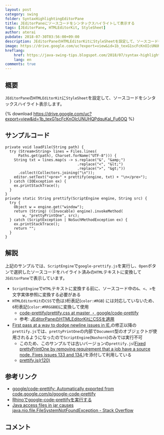 ```yaml
---
layout: post
category: swing
folder: SyntaxHighlightingEditorPane
title: JEditorPaneにソースコードをシンタックスハイライトして表示する
tags: [JEditorPane, HTMLEditorKit, StyleSheet]
author: aterai
pubdate: 2018-07-30T03:56:00+09:00
description: JEditorPaneのHTMLEditorKitにStyleSheetを設定して、ソースコードをシンタックスハイライト表示します。
image: https://drive.google.com/uc?export=view&id=1b_texG1scFcKnOIcUNUHQPdquKal_Fu6OQ
hreflang:
    href: https://java-swing-tips.blogspot.com/2018/07/syntax-highlighting-source-code-in.html
    lang: en
comments: true
---
```

## 概要
`JEditorPane`の`HTMLEditorKit`に`StyleSheet`を設定して、ソースコードをシンタックスハイライト表示します。

{% download https://drive.google.com/uc?export=view&id=1b_texG1scFcKnOIcUNUHQPdquKal_Fu6OQ %}

## サンプルコード
<pre class="prettyprint"><code>private void loadFile(String path) {
  try (Stream&lt;String&gt; lines = Files.lines(
      Paths.get(path), Charset.forName("UTF-8"))) {
    String txt = lines.map(s -&gt; s.replace("&amp;", "&amp;amp;")
                                 .replace("&lt;", "&amp;lt;")
                                 .replace("&gt;", "&amp;gt;"))
      .collect(Collectors.joining("\n"));
    editor.setText("&lt;pre&gt;" + prettify(engine, txt) + "\n&lt;/pre&gt;");
  } catch (IOException ex) {
    ex.printStackTrace();
  }
}
private static String prettify(ScriptEngine engine, String src) {
  try {
    Object w = engine.get("window");
    return (String) ((Invocable) engine).invokeMethod(
        w, "prettyPrintOne", src);
  } catch (ScriptException | NoSuchMethodException ex) {
    ex.printStackTrace();
    return "";
  }
}
</code></pre>

## 解説
上記のサンプルでは、`ScriptEngine`で`google-prettify.js`を実行し、`Open`ボタンで選択したソースコードをハイライト済みの`HTML`テキストに変換して`JEditorPane`で表示しています。

- `ScriptEngine`で`HTML`テキストに変換する前に、ソースコード中の`&`、`<`、`>`を文字実体参照に変換する必要がある
- `HTMLEditorKit`の`CSS`で色は`3`桁表記(`color:#RGB`) には対応していないため、`6`桁表記(`color:#RRGGBB`)に変換して使用
    - [code-prettify/prettify.css at master ・ google/code-prettify](https://github.com/google/code-prettify/blob/master/src/prettify.css)
    - 参考: [JEditorPaneのHTMLEditorKitにCSSを適用](https://ateraimemo.com/Swing/StyleSheet.html)
- [First pass at a way to dodge newline issues in IE.](https://github.com/google/code-prettify/blob/0b3341b3e9105ddaecf93cc632284f8db7994faf/src/prettify.js)の修正以降の`prettify.js`では、`prettyPrintOne`の内部で`Document`型のオブジェクトが使用されるようになったので`ScriptEngine`(`Nashorn`)のみでは実行不可
    - このため、このサンプルでは古いバージョンの`prettify.js`([Fixed prettyPrintOne by removing requirement that a job have a source node. Fixes issues 133 and 134.](https://github.com/google/code-prettify/blob/f5ad44e3253f1bc8e288477a36b2ce5972e8e161/src/prettify.js))を添付して利用している
    - [prettify.js(r120)](https://raw.githubusercontent.com/google/code-prettify/f5ad44e3253f1bc8e288477a36b2ce5972e8e161/src/prettify.js)

<!-- dummy comment line for breaking list -->

## 参考リンク
- [google/code-prettify: Automatically exported from code.google.com/p/google-code-prettify](https://github.com/google/code-prettify)
- [Rhinoでgoogle-code-prettifyを実行する](https://ateraimemo.com/Tips/GooglePrettifyRhino.html)
- [Java access files in jar causes java.nio.file.FileSystemNotFoundException - Stack Overflow](https://stackoverflow.com/questions/22605666/java-access-files-in-jar-causes-java-nio-file-filesystemnotfoundexception)

<!-- dummy comment line for breaking list -->

## コメント
